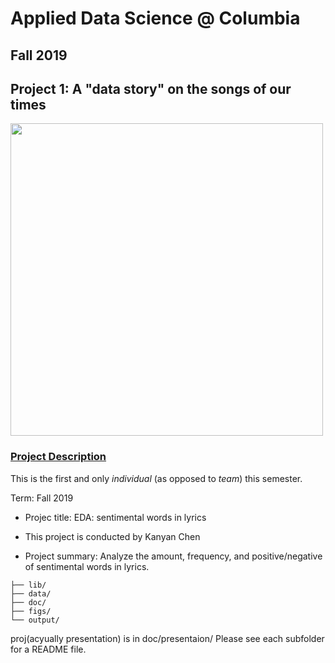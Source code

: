# Applied Data Science @ Columbia
## Fall 2019
## Project 1: A "data story" on the songs of our times

<img src="figs/title1.jpeg" width="500">

### [Project Description](doc/)
This is the first and only *individual* (as opposed to *team*) this semester. 

Term: Fall 2019

+ Projec title: EDA: sentimental words in lyrics
+ This project is conducted by Kanyan Chen

+ Project summary: Analyze the amount, frequency, and positive/negative of sentimental words in lyrics.

```
├── lib/
├── data/
├── doc/
├── figs/
└── output/
```
proj(acyually presentation) is in doc/presentaion/
Please see each subfolder for a README file.
